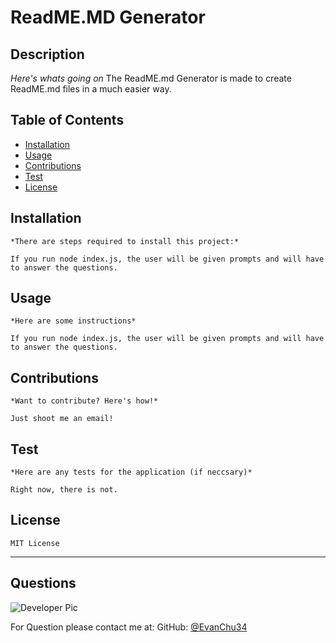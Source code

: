 # ReadME.MD Generator

  ## Description

  *Here's whats going on*
  The ReadME.md Generator is made to create ReadME.md files in a much easier way. 
  ## Table of Contents
  * [Installation](*installation)
  * [Usage](#usage)
  * [Contributions](#contributions)
  * [Test](#test)
  * [License](*license)
    
  ## Installation
    *There are steps required to install this project:*

    If you run node index.js, the user will be given prompts and will have to answer the questions.
    
  ## Usage
    *Here are some instructions*

    If you run node index.js, the user will be given prompts and will have to answer the questions.

  ## Contributions
    *Want to contribute? Here's how!*
    
    Just shoot me an email!

  ## Test
    *Here are any tests for the application (if neccsary)*

    Right now, there is not.
  
  ## License
    MIT License
  
  ---
  ## Questions
  ![Developer Pic](https://avatars0.githubusercontent.com/u/73203839?v=4)

  For Question please contact me at: GitHub: [@EvanChu34](https://github.com/EvanChu34)
  